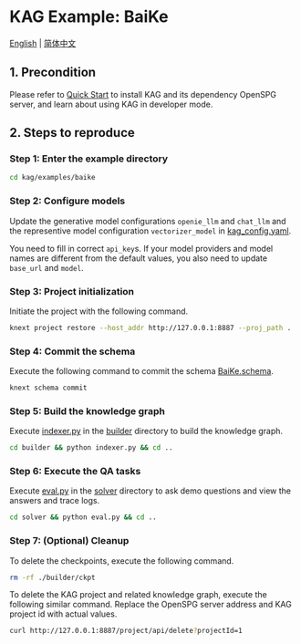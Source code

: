 # KAG Example: BaiKe

[English](./README.md) |
[简体中文](./README_cn.md)

## 1. Precondition

Please refer to [Quick Start](https://openspg.yuque.com/ndx6g9/cwh47i/rs7gr8g4s538b1n7) to install KAG and its dependency OpenSPG server, and learn about using KAG in developer mode.

## 2. Steps to reproduce

### Step 1: Enter the example directory

```bash
cd kag/examples/baike
```

### Step 2: Configure models

Update the generative model configurations ``openie_llm`` and ``chat_llm`` and the representive model configuration ``vectorizer_model`` in [kag_config.yaml](./kag_config.yaml).

You need to fill in correct ``api_key``s. If your model providers and model names are different from the default values, you also need to update ``base_url`` and ``model``.

### Step 3: Project initialization

Initiate the project with the following command.

```bash
knext project restore --host_addr http://127.0.0.1:8887 --proj_path .
```

### Step 4: Commit the schema

Execute the following command to commit the schema [BaiKe.schema](./schema/BaiKe.schema).

```bash
knext schema commit
```

### Step 5: Build the knowledge graph

Execute [indexer.py](./builder/indexer.py) in the [builder](./builder) directory to build the knowledge graph.

```bash
cd builder && python indexer.py && cd ..
```

### Step 6: Execute the QA tasks

Execute [eval.py](./solver/eval.py) in the [solver](./solver) directory to ask demo questions and view the answers and trace logs.

```bash
cd solver && python eval.py && cd ..
```

### Step 7: (Optional) Cleanup

To delete the checkpoints, execute the following command.

```bash
rm -rf ./builder/ckpt
```

To delete the KAG project and related knowledge graph, execute the following similar command. Replace the OpenSPG server address and KAG project id with actual values.

```bash
curl http://127.0.0.1:8887/project/api/delete?projectId=1
```

